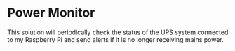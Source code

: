# Power Monitor
This solution will periodically check the status of the UPS system connected to my Raspberry Pi and send alerts if it is no longer receiving mains power.
